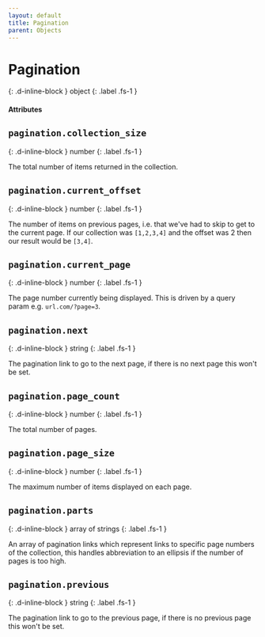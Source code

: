 ```yaml
---
layout: default
title: Pagination
parent: Objects
---
```


# Pagination
{: .d-inline-block }
object
{: .label .fs-1 }

#### Attributes

## `pagination.collection_size`
{: .d-inline-block }
number
{: .label .fs-1 }

The total number of items returned in the collection.

## `pagination.current_offset`
{: .d-inline-block }
number
{: .label .fs-1 }

The number of items on previous pages, i.e. that we've had to skip to get to the current page.
If our collection was `[1,2,3,4]` and the offset was 2 then our result would be `[3,4]`.

## `pagination.current_page`
{: .d-inline-block }
number
{: .label .fs-1 }

The page number currently being displayed. This is driven by a query param e.g. `url.com/?page=3`.

## `pagination.next`
{: .d-inline-block }
string
{: .label .fs-1 }

The pagination link to go to the next page, if there is no next page this won't be set.

## `pagination.page_count`
{: .d-inline-block }
number
{: .label .fs-1 }

The total number of pages.

## `pagination.page_size`
{: .d-inline-block }
number
{: .label .fs-1 }

The maximum number of items displayed on each page.

## `pagination.parts`
{: .d-inline-block }
array of strings
{: .label .fs-1 }

An array of pagination links which represent links to specific page numbers of the collection, this handles abbreviation to an ellipsis if the number of pages is too high.

## `pagination.previous`
{: .d-inline-block }
string
{: .label .fs-1 }

The pagination link to go to the previous page, if there is no previous page this won't be set.

